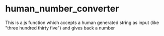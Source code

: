 human_number_converter
======================

This is a js function which accepts a human generated string as input (like "three hundred thirty five") and gives back a number
